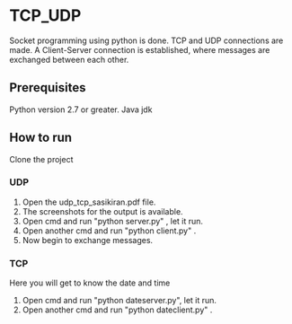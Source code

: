 # TCP_UDP
Socket programming using python is done. TCP and UDP connections are made. A Client-Server connection is established, where messages are exchanged between each other.

## Prerequisites

Python version 2.7 or greater.
Java jdk

## How to run
Clone the project

### UDP

1. Open the udp_tcp_sasikiran.pdf file.
2. The screenshots for the output is available.
3. Open cmd and run "python server.py" , let it run.
4. Open another cmd and run "python client.py" .
5. Now begin to exchange messages.

### TCP

Here you will get to know the date and time 

1. Open cmd and run "python dateserver.py", let it run.
2. Open another cmd and run "python dateclient.py" .
